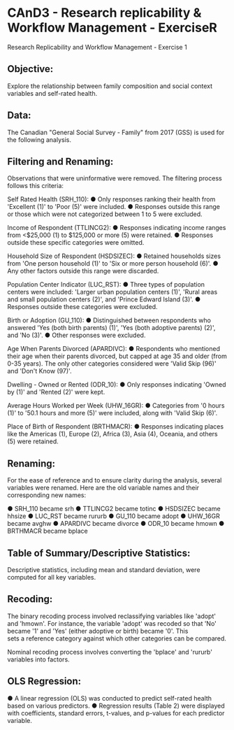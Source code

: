 # CAnD3 - Research replicability & Workflow Management - ExerciseR
  Research Replicability and Workflow Management - Exercise 1

## Objective:
  Explore the relationship between family composition and social context variables and self-rated health. 

## Data: 
  The Canadian "General Social Survey - Family" from 2017 (GSS) is used for the following analysis. 

## Filtering and Renaming:
  Observations that were uninformative were removed. The filtering process follows this criteria:

   Self Rated Health (SRH_110):
    ●	Only responses ranking their health from 'Excellent (1)' to 'Poor (5)' were included.
    ●	Responses outside this range or those which were not categorized between 1 to 5 were excluded.

   Income of Respondent (TTLINCG2):
    ●	Responses indicating income ranges from <$25,000 (1) to $125,000 or more (5) were retained.
    ●	Responses outside these specific categories were omitted.

   Household Size of Respondent (HSDSIZEC):
    ●	Retained households sizes from 'One person household (1)' to 'Six or more person household (6)'.
    ●	Any other factors outside this range were discarded.

   Population Center Indicator (LUC_RST):
    ●	Three types of population centers were included: 'Larger urban population centers (1)', 'Rural areas and small population centers (2)', and 'Prince Edward Island (3)'.
    ●	Responses outside these categories were excluded.

   Birth or Adoption (GU_110):
    ●	Distinguished between respondents who answered 'Yes (both birth parents) (1)', 'Yes (both adoptive parents) (2)', and 'No (3)'.
    ●	Other responses were excluded.

   Age When Parents Divorced (APARDIVC):
    ●	Respondents who mentioned their age when their parents divorced, but capped at age 35 and older (from 0-35 years). The only other categories considered were 'Valid Skip (96)' and 'Don't Know (97)'.

   Dwelling - Owned or Rented (ODR_10):
    ●	Only responses indicating 'Owned by (1)' and 'Rented (2)' were kept.

   Average Hours Worked per Week (UHW_16GR):
    ●	Categories from '0 hours (1)' to '50.1 hours and more (5)' were included, along with 'Valid Skip (6)'.

   Place of Birth of Respondent (BRTHMACR):
    ●	Responses indicating places like the Americas (1), Europe (2), Africa (3), Asia (4), Oceania, and others (5) were retained.


  ## Renaming:

   For the ease of reference and to ensure clarity during the analysis, several variables were renamed. Here are the old variable names and their corresponding new names:

   ●	SRH_110 became srh
   ●	TTLINCG2 became totinc
   ●	HSDSIZEC became hhsize
   ●	LUC_RST became rururb
   ●	GU_110 became adopt
   ●	UHW_16GR became avghw
   ●	APARDIVC became divorce
   ●	ODR_10 became hmown
   ●	BRTHMACR became bplace


  ## Table of Summary/Descriptive Statistics:
   Descriptive statistics, including mean and standard deviation, were computed for all key variables.


  ## Recoding: 
   The binary recoding process involved reclassifying variables like 'adopt' and 'hmown'. For instance, the variable 'adopt' was recoded so that 'No' became '1' and 'Yes' (either adoptive or birth) became '0'. This    
   sets a reference category against which other categories can be compared. 

   Nominal recoding process involves converting the 'bplace' and 'rururb' variables into factors. 


  ## OLS Regression:
   ●	A linear regression (OLS) was conducted to predict self-rated health based on various predictors.
   ●	Regression results (Table 2) were displayed with coefficients, standard errors, t-values, and p-values for each predictor variable.
